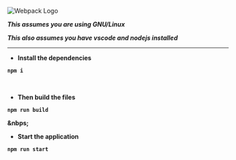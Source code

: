 ![Webpack Logo](https://github.com/aguin467/webPack/blob/master/webpack.svg)

<b>*This assumes you are using GNU/Linux*
  
<b>*This also assumes you have vscode and nodejs installed*
  
------------------------------------------------------------------------------------------------------------------------------------------

- Install the dependencies 
```
npm i
```
<p>&nbsp;</p>

- Then build the files
```
npm run build
```

<p>&nbps;</p>

- Start the application
```
npm run start
```


